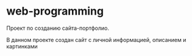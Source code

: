 # web-programming
Проект по созданию сайта-портфолио.

В данном проекте создан сайт с личной информацией, описанием и картинками

